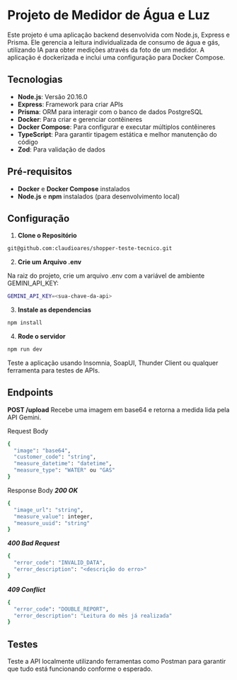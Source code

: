 # Projeto de Medidor de Água e Luz

Este projeto é uma aplicação backend desenvolvida com Node.js, Express e Prisma. Ele gerencia a leitura individualizada de consumo de água e gás, utilizando IA para obter medições através da foto de um medidor. A aplicação é dockerizada e inclui uma configuração para Docker Compose.

## Tecnologias

- **Node.js**: Versão 20.16.0
- **Express**: Framework para criar APIs
- **Prisma**: ORM para interagir com o banco de dados PostgreSQL
- **Docker**: Para criar e gerenciar contêineres
- **Docker Compose**: Para configurar e executar múltiplos contêineres
- **TypeScript**: Para garantir tipagem estática e melhor manutenção do código
- **Zod**: Para validação de dados

## Pré-requisitos

- **Docker** e **Docker Compose** instalados
- **Node.js** e **npm** instalados (para desenvolvimento local)

## Configuração

1. **Clone o Repositório**

```bash
git@github.com:claudioares/shopper-teste-tecnico.git
```
2. **Crie um Arquivo .env**

Na raiz do projeto, crie um arquivo .env com a variável de ambiente GEMINI_API_KEY:
```bash
GEMINI_API_KEY=<sua-chave-da-api>
```
3. **Instale as dependencias**

```bash
npm install
```

4. **Rode o servidor**

```bash
npm run dev
```
Teste a aplicação usando Insomnia, SoapUI, Thunder Client ou qualquer ferramenta para testes de APIs.

## Endpoints

**POST /upload**
Recebe uma imagem em base64 e retorna a medida lida pela API Gemini.

Request Body
```bash
{
  "image": "base64",
  "customer_code": "string",
  "measure_datetime": "datetime",
  "measure_type": "WATER" ou "GAS"
}
```
Response Body
***200 OK***
```bash
{
  "image_url": "string",
  "measure_value": integer,
  "measure_uuid": "string"
}
```

***400 Bad Request***
```bash
{
  "error_code": "INVALID_DATA",
  "error_description": "<descrição do erro>"
}
```

***409 Conflict***
```bash
{
  "error_code": "DOUBLE_REPORT",
  "error_description": "Leitura do mês já realizada"
}
```

## Testes
Teste a API localmente utilizando ferramentas como Postman para garantir que tudo está funcionando conforme o esperado.

